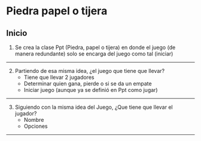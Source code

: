 # Piedra papel o tijera

## Inicio

1. Se crea la clase Ppt (Piedra, papel o tijera) en donde el juego (de manera redundante) solo se encarga del juego como tal (iniciar)

---

2. Partiendo de esa misma idea, ¿el juego que tiene que llevar?
   - Tiene que llevar 2 jugadores
   - Determinar quien gana, pierde o si se da un empate
   - Iniciar juego (aunque ya se definió en Ppt como jugar)

---

3.  Siguiendo con la misma idea del Juego, ¿Que tiene que llevar el jugador?
    - Nombre
    - Opciones

---
